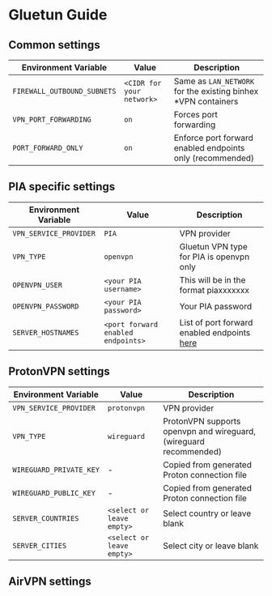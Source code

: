 # Gluetun Guide

## Common settings

| Environment Variable | Value | Description |
|----------------------|-------|-------------|
| `FIREWALL_OUTBOUND_SUBNETS` | `<CIDR for your network>` | Same as `LAN_NETWORK` for the existing binhex *VPN containers |
| `VPN_PORT_FORWARDING` | `on` | Forces port forwarding |
| `PORT_FORWARD_ONLY` | `on` | Enforce port forward enabled endpoints only (recommended) |

## PIA specific settings

| Environment Variable | Value | Description |
|----------------------|-------|-------------|
| `VPN_SERVICE_PROVIDER` | `PIA` | VPN provider |
| `VPN_TYPE` | `openvpn` | Gluetun VPN type for PIA is openvpn only |
| `OPENVPN_USER` | `<your PIA username>` | This will be in the format piaxxxxxxx |
| `OPENVPN_PASSWORD` | `<your PIA password>` | Your PIA password |
| `SERVER_HOSTNAMES` | `<port forward enabled endpoints>` | List of port forward enabled endpoints [here](https://gist.github.com/binhex/0d8bc1974bad90f8a61d2d4219ef862c) |

## ProtonVPN settings

| Environment Variable | Value | Description |
|----------------------|-------|-------------|
| `VPN_SERVICE_PROVIDER` | `protonvpn` | VPN provider |
| `VPN_TYPE` | `wireguard` | ProtonVPN supports openvpn and wireguard, (wireguard recommended) |
| `WIREGUARD_PRIVATE_KEY` | - | Copied from generated Proton connection file |
| `WIREGUARD_PUBLIC_KEY` | - | Copied from generated Proton connection file |
| `SERVER_COUNTRIES` | `<select or leave empty>` | Select country or leave blank |
| `SERVER_CITIES` | `<select or leave empty>` | Select city or leave blank |

## AirVPN settings
